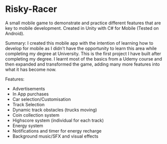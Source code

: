 # Risky-Racer
A small mobile game to demonstrate and practice different features that are key to mobile development.
Created in Unity with C# for Mobile (Tested on Android).

Summary:
I created this mobile app with the intention of learning how to develop for mobile as I didn't have the opportunity to learn this area while completing my degree at University. This is the first project I have built after completing my degree. I learnt most of the basics from a Udemy course and then expanded and transformed the game, adding many more features into what it has become now.

Features:
- Advertisements
- In App purchases
- Car selection/Customisation
- Track Selection
- Dynamic track obstacles (trucks moving)
- Coin collection system
- Highscore system (individual for each track)
- Energy system
- Notifications and timer for energy recharge
- Background music/SFX and visual effects
